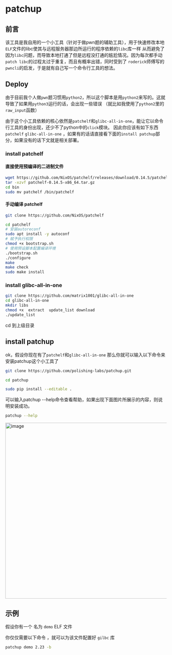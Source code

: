 # patchup

## 前言

该工具是我自用的一个小工具（针对于做pwn题的辅助工具），用于快速修改本地`ELF`文件的libc使其与远程服务器那边所运行的程序依赖的`libc`库一样
从而避免了因为`libc`问题，而导致本地打通了但是远程没打通的尴尬情况。因为每次都手动`patch libc`的过程太过于重复，而且有概率出错，同时受到了
`roderick`师傅写的`pwncli`的启发，于是就有自己写一个命令行工具的想法。

## Deploy

由于目前我个人做`pwn`题习惯用`python2`，所以这个脚本是用`python2`来写的。这就导致了如果用`python3`运行的话，会出现一些错误
（就比如我使用了`python2`里的`raw_input`函数）

由于这个小工具依赖的核心依然是`patchelf`和`glibc-all-in-one`，能让它以命令行工具的身份出现，还少不了python中的`click`模块。
因此你应该有如下东西 `patchelf`   `glibc-all-in-one` ，如果有的话请直接看下面的`install patchup`部分，如果没有的话下文就是相关部署。

### install patchelf

#### 直接使用预编译的二进制文件

```bash
wget https://github.com/NixOS/patchelf/releases/download/0.14.5/patchelf-0.14.5-x86_64.tar.gz
tar -xzvf patchelf-0.14.5-x86_64.tar.gz
cd bin
sudo mv patchelf /bin/patchelf
```

#### 手动编译 patchelf

```bash
git clone https://github.com/NixOS/patchelf

cd patchelf
# 安装autoreconf
sudo apt install -y autoconf
# 赋予执行权限
chmod +x bootstrap.sh
# 使用预设脚本配置编译环境
./bootstrap.sh
./configure
make
make check
sudo make install
```



### install glibc-all-in-one

```bash
git clone https://github.com/matrix1001/glibc-all-in-one
cd glibc-all-in-one
mkdir libs
chmod +x  extract  update_list download
./update_list
```

cd 到上级目录

## install patchup
ok，假设你现在有了`patchelf`和`glibc-all-in-one` 那么你就可以输入以下命令来安装patchup这个小工具了 
```bash
git clone https://github.com/polishing-labs/patchup.git

cd patchup

sudo pip install --editable .

```

可以输入patchup --help命令查看帮助，如果出现下面图片所展示的内容，则说明安装成功。

```bash
patchup --help
```
<img width="550" alt="image" src="https://user-images.githubusercontent.com/93199623/167239756-3f52d19f-390e-4648-ba74-fee10ba71dfb.png">




## 示例

假设你有一个 名为 `demo`  ELF 文件

你仅仅需要以下命令 ，就可以为该文件配置好 `gilbc` 库

```bash
patchup demo 2.23 -b
```

